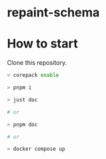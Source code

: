 # repaint-schema

# How to start

Clone this repository.

```sh
> corepack enable

> pnpm i

> just doc

# or

> pnpm doc

# or

> docker compose up

```
